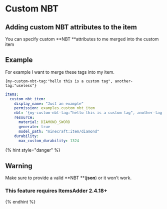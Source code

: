 # Custom NBT

## Adding custom NBT attributes to the item

You can specify custom **NBT **attributes to me merged into the custom item

## Example

For example I want to merge these tags into my item.

`{my-custom-nbt-tag:"hello this is a custom tag", another-tag:"useless"}`

```yaml
items:
  custom_nbt_item:
    display_name: "Just an example"
    permission: examples.custom_nbt_item
    nbt: '{my-custom-nbt-tag:"hello this is a custom tag", another-tag:"useless"}'
    resource:
      material: DIAMOND_SWORD
      generate: true
      model_path: "minecraft:item/diamond"
    durability:
      max_custom_durability: 1324
```

{% hint style="danger" %}
## Warning

Make sure to provide a valid **NBT **(**json**) or it won't work.

### This feature requires **ItemsAdder 2.4.18+**
{% endhint %}
